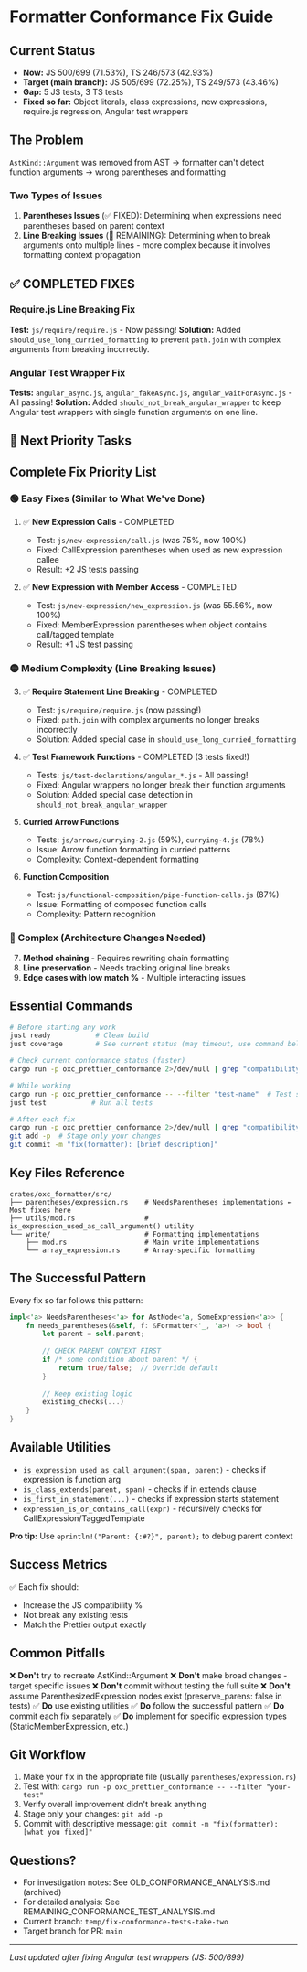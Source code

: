 # Formatter Conformance Fix Guide

## Current Status
- **Now:** JS 500/699 (71.53%), TS 246/573 (42.93%)
- **Target (main branch):** JS 505/699 (72.25%), TS 249/573 (43.46%)
- **Gap:** 5 JS tests, 3 TS tests
- **Fixed so far:** Object literals, class expressions, new expressions, require.js regression, Angular test wrappers

## The Problem
`AstKind::Argument` was removed from AST → formatter can't detect function arguments → wrong parentheses and formatting

### Two Types of Issues

1. **Parentheses Issues** (✅ FIXED): Determining when expressions need parentheses based on parent context
2. **Line Breaking Issues** (🚧 REMAINING): Determining when to break arguments onto multiple lines - more complex because it involves formatting context propagation

## ✅ COMPLETED FIXES

### Require.js Line Breaking Fix
**Test:** `js/require/require.js` - Now passing!
**Solution:** Added `should_use_long_curried_formatting` to prevent `path.join` with complex arguments from breaking incorrectly.

### Angular Test Wrapper Fix
**Tests:** `angular_async.js`, `angular_fakeAsync.js`, `angular_waitForAsync.js` - All passing!
**Solution:** Added `should_not_break_angular_wrapper` to keep Angular test wrappers with single function arguments on one line.

## 🎯 Next Priority Tasks

## Complete Fix Priority List

### 🟢 Easy Fixes (Similar to What We've Done)

1. ✅ **New Expression Calls** - COMPLETED
   - Test: `js/new-expression/call.js` (was 75%, now 100%)
   - Fixed: CallExpression parentheses when used as new expression callee
   - Result: +2 JS tests passing

2. ✅ **New Expression with Member Access** - COMPLETED
   - Test: `js/new-expression/new_expression.js` (was 55.56%, now 100%)
   - Fixed: MemberExpression parentheses when object contains call/tagged template
   - Result: +1 JS test passing

### 🟡 Medium Complexity (Line Breaking Issues)

3. ✅ **Require Statement Line Breaking** - COMPLETED
   - Test: `js/require/require.js` (now passing!)
   - Fixed: `path.join` with complex arguments no longer breaks incorrectly
   - Solution: Added special case in `should_use_long_curried_formatting`

4. ✅ **Test Framework Functions** - COMPLETED (3 tests fixed!)
   - Tests: `js/test-declarations/angular_*.js` - All passing!
   - Fixed: Angular wrappers no longer break their function arguments
   - Solution: Added special case detection in `should_not_break_angular_wrapper`

5. **Curried Arrow Functions**
   - Tests: `js/arrows/currying-2.js` (59%), `currying-4.js` (78%)
   - Issue: Arrow function formatting in curried patterns
   - Complexity: Context-dependent formatting

6. **Function Composition**
   - Test: `js/functional-composition/pipe-function-calls.js` (87%)
   - Issue: Formatting of composed function calls
   - Complexity: Pattern recognition

### 🔴 Complex (Architecture Changes Needed)

7. **Method chaining** - Requires rewriting chain formatting
8. **Line preservation** - Needs tracking original line breaks
9. **Edge cases with low match %** - Multiple interacting issues

## Essential Commands

```bash
# Before starting any work
just ready           # Clean build
just coverage        # See current status (may timeout, use command below instead)

# Check current conformance status (faster)
cargo run -p oxc_prettier_conformance 2>/dev/null | grep "compatibility:"

# While working
cargo run -p oxc_prettier_conformance -- --filter "test-name"  # Test specific file
just test           # Run all tests

# After each fix
cargo run -p oxc_prettier_conformance 2>/dev/null | grep "compatibility:"  # Verify improvement
git add -p  # Stage only your changes
git commit -m "fix(formatter): [brief description]"
```

## Key Files Reference

```
crates/oxc_formatter/src/
├── parentheses/expression.rs    # NeedsParentheses implementations ← Most fixes here
├── utils/mod.rs                 # is_expression_used_as_call_argument() utility
└── write/                       # Formatting implementations
    ├── mod.rs                   # Main write implementations
    └── array_expression.rs      # Array-specific formatting
```

## The Successful Pattern

Every fix so far follows this pattern:

```rust
impl<'a> NeedsParentheses<'a> for AstNode<'a, SomeExpression<'a>> {
    fn needs_parentheses(&self, f: &Formatter<'_, 'a>) -> bool {
        let parent = self.parent;
        
        // CHECK PARENT CONTEXT FIRST
        if /* some condition about parent */ {
            return true/false;  // Override default
        }
        
        // Keep existing logic
        existing_checks(...)
    }
}
```

## Available Utilities

- `is_expression_used_as_call_argument(span, parent)` - checks if expression is function arg
- `is_class_extends(parent, span)` - checks if in extends clause  
- `is_first_in_statement(...)` - checks if expression starts statement
- `expression_is_or_contains_call(expr)` - recursively checks for CallExpression/TaggedTemplate

**Pro tip:** Use `eprintln!("Parent: {:#?}", parent);` to debug parent context

## Success Metrics

✅ Each fix should:
- Increase the JS compatibility % 
- Not break any existing tests
- Match the Prettier output exactly

## Common Pitfalls

❌ **Don't** try to recreate AstKind::Argument
❌ **Don't** make broad changes - target specific issues
❌ **Don't** commit without testing the full suite
❌ **Don't** assume ParenthesizedExpression nodes exist (preserve_parens: false in tests)
✅ **Do** use existing utilities
✅ **Do** follow the successful pattern
✅ **Do** commit each fix separately
✅ **Do** implement for specific expression types (StaticMemberExpression, etc.)

## Git Workflow

1. Make your fix in the appropriate file (usually `parentheses/expression.rs`)
2. Test with: `cargo run -p oxc_prettier_conformance -- --filter "your-test"`
3. Verify overall improvement didn't break anything
4. Stage only your changes: `git add -p`
5. Commit with descriptive message: `git commit -m "fix(formatter): [what you fixed]"`

## Questions?

- For investigation notes: See OLD_CONFORMANCE_ANALYSIS.md (archived)
- For detailed analysis: See REMAINING_CONFORMANCE_TEST_ANALYSIS.md
- Current branch: `temp/fix-conformance-tests-take-two`
- Target branch for PR: `main`

---
*Last updated after fixing Angular test wrappers (JS: 500/699)*